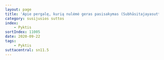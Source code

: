 ```yaml
---
layout: page
title: 'Apie pergalę, kurią nulėmė geras pasisakymas (Subhāsitajayasuttaṃ, SN 11.5)'
category: susijusios suttos
index: 
    - Pyktis
sortIndex: 11005
date: 2020-09-22
tags:
    - Pyktis
suttacentral: sn11.5
---
```

